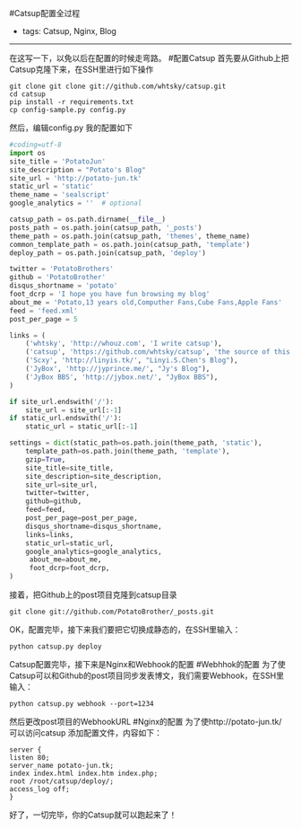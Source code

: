 #Catsup配置全过程
- tags: Catsup, Nginx, Blog

----

在这写一下，以免以后在配置的时候走弯路。
#配置Catsup
首先要从Github上把Catsup克隆下来，在SSH里进行如下操作
```
git clone git clone git://github.com/whtsky/catsup.git
cd catsup
pip install -r requirements.txt
cp config-sample.py config.py
```
然后，编辑config.py
我的配置如下
```python
#coding=utf-8
import os
site_title = 'PotatoJun'
site_description = "Potato's Blog"
site_url = 'http://potato-jun.tk'
static_url = 'static'
theme_name = 'sealscript'
google_analytics = ''  # optional

catsup_path = os.path.dirname(__file__)
posts_path = os.path.join(catsup_path, '_posts')
theme_path = os.path.join(catsup_path, 'themes', theme_name)
common_template_path = os.path.join(catsup_path, 'template')
deploy_path = os.path.join(catsup_path, 'deploy')

twitter = 'PotatoBrothers'
github = 'PotatoBrother'
disqus_shortname = 'potato'
foot_dcrp = 'I hope you have fun browsing my blog'
about_me = 'Potato,13 years old,Computher Fans,Cube Fans,Apple Fans'
feed = 'feed.xml'
post_per_page = 5

links = (
    ('whtsky', 'http://whouz.com', 'I write catsup'),
    ('catsup', 'https://github.com/whtsky/catsup', 'the source of this blog'),
    ('Scxy', 'http://linyis.tk/', "Linyi.S.Chen's Blog"),
    ('JyBox', 'http://jyprince.me/', "Jy's Blog"),
    ('JyBox BBS', 'http://jybox.net/', "JyBox BBS"),
)

if site_url.endswith('/'):
    site_url = site_url[:-1]
if static_url.endswith('/'):
    static_url = static_url[:-1]

settings = dict(static_path=os.path.join(theme_path, 'static'),
    template_path=os.path.join(theme_path, 'template'),
    gzip=True,
    site_title=site_title,
    site_description=site_description,
    site_url=site_url,
    twitter=twitter,
    github=github,
    feed=feed,
    post_per_page=post_per_page,
    disqus_shortname=disqus_shortname,
    links=links,
    static_url=static_url,
    google_analytics=google_analytics,
     about_me=about_me,
     foot_dcrp=foot_dcrp,
)
```
接着，把Github上的post项目克隆到catsup目录
```
git clone git://github.com/PotatoBrother/_posts.git
```
OK，配置完毕，接下来我们要把它切换成静态的，在SSH里输入：
```
python catsup.py deploy
```
Catsup配置完毕，接下来是Nginx和Webhook的配置
#Webhhok的配置
为了使Catsup可以和Github的post项目同步发表博文，我们需要Webhook，在SSH里输入：
```
python catsup.py webhook --port=1234
```
然后更改post项目的WebhookURL
#Nginx的配置
为了使http://potato-jun.tk/ 可以访问catsup
添加配置文件，内容如下：
```nginx
server { 
listen 80;
server_name potato-jun.tk; 
index index.html index.htm index.php; 
root /root/catsup/deploy/; 
access_log off;
}
```
好了，一切完毕，你的Catsup就可以跑起来了！
